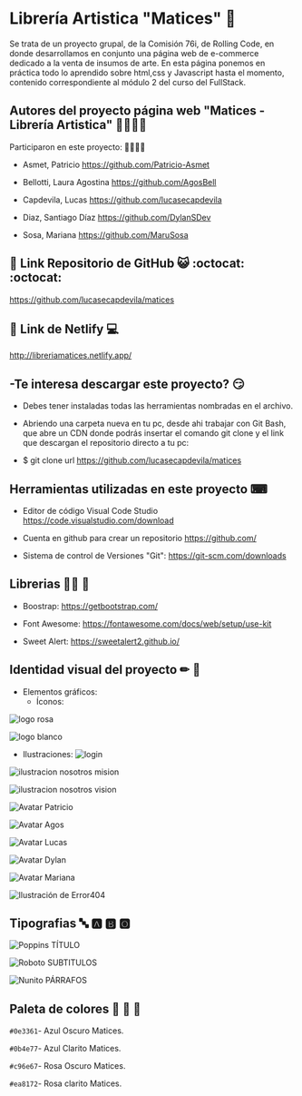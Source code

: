 # Librería Artistica "Matices" 🎨

Se trata de un proyecto grupal, de la Comisión 76i, de Rolling Code, en donde desarrollamos en conjunto una página web de e-commerce dedicado a la venta de insumos de arte. 
En esta página ponemos en práctica todo lo aprendido sobre html,css y Javascript hasta el momento, contenido correspondiente al módulo 2 del curso del FullStack.  


## Autores del proyecto página web "Matices - Librería Artistica" 👩‍💻👨‍💻

Participaron en este proyecto: 👩‍💻👨‍💻

- Asmet, Patricio https://github.com/Patricio-Asmet

- Bellotti, Laura Agostina https://github.com/AgosBell

- Capdevila, Lucas  https://github.com/lucasecapdevila

- Diaz, Santiago Díaz  https://github.com/DylanSDev

- Sosa, Mariana https://github.com/MaruSosa 


## 🔗 Link Repositorio de GitHub 😺 :octocat: :octocat:
https://github.com/lucasecapdevila/matices


## 🔗 Link de Netlify 💻

http://libreriamatices.netlify.app/

## -Te interesa descargar este proyecto? 😏

- Debes tener instaladas todas las herramientas nombradas en el archivo.
- Abriendo una carpeta nueva en tu pc, desde ahi trabajar con Git Bash, que abre un CDN donde podrás insertar el comando git clone y el link que descargan el repositorio directo a tu pc:

- $ git clone url https://github.com/lucasecapdevila/matices
  



## Herramientas utilizadas en este proyecto ⌨

- Editor de código Visual Code Studio
    https://code.visualstudio.com/download

- Cuenta en github para crear un repositorio
    https://github.com/

- Sistema de control de Versiones "Git":
    https://git-scm.com/downloads

## Librerias  📔📕 📖

- Boostrap:
    https://getbootstrap.com/

- Font Awesome:
    https://fontawesome.com/docs/web/setup/use-kit

- Sweet Alert:
    https://sweetalert2.github.io/

## Identidad visual del proyecto ✏ 📝
- Elementos gráficos:
  - Íconos:

![logo rosa](https://github.com/lucasecapdevila/matices/blob/dev/img/Icono_Matices_Rosa.svg)

![logo blanco](https://github.com/lucasecapdevila/matices/blob/dev/img/Icono_Matices_Blanco.svg)

- Ilustraciones:
![login](https://github.com/lucasecapdevila/matices/blob/dev/img/Ilustraci%C3%B3n_Login.svg)

![ilustracion nosotros mision](https://github.com/lucasecapdevila/matices/blob/dev/img/Mision22_matices.png)

![ilustracion nosotros vision](https://github.com/lucasecapdevila/matices/blob/dev/img/Vision2_matices.png)

![Avatar Patricio](https://github.com/lucasecapdevila/matices/blob/dev/img/Patricio.png)

![Avatar Agos](https://github.com/lucasecapdevila/matices/blob/dev/img/Agos.png)

![Avatar Lucas]((https://github.com/lucasecapdevila/matices/blob/dev/img/Lucas.png))

![Avatar Dylan](https://github.com/lucasecapdevila/matices/blob/dev/img/Agos.png)

![Avatar Mariana](https://github.com/lucasecapdevila/matices/blob/dev/img/Mariana.png)

![Ilustración de Error404](https://github.com/lucasecapdevila/matices/blob/dev/img/Error404_Movil.png)


## Tipografias 🔤 🅰 🅱 🅾

![Poppins](https://fonts.google.com/?query=Poppins) TÍTULO

![Roboto](https://fonts.google.com/specimen/Roboto?query=Roboto) SUBTITULOS

![Nunito](https://fonts.google.com/?query=nunito) PÁRRAFOS


## Paleta de colores 🎨 🎨 🎨

`#0e3361`- Azul Oscuro Matices.

`#0b4e77`- Azul Clarito Matices.

`#c96e67`- Rosa Oscuro Matices.

`#ea8172`- Rosa clarito Matices.



